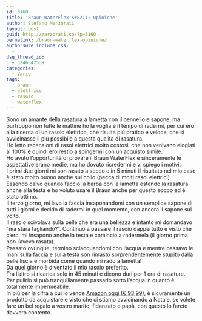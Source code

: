 ```yaml
---
id: 3160
title: 'Braun WaterFlex &#8211; Opinione'
author: Stefano Marzorati
layout: post
guid: http://marzorati.co/?p=3160
permalink: /braun-waterflex-opinione/
authorsure_include_css:
  - 
dsq_thread_id:
  - 3246542539
categories:
  - Varie
tags:
  - braun
  - elettrico
  - rasoio
  - waterflex
---
```

Sono un amante della rasatura a lametta con il pennello e sapone, ma purtroppo non tutte le mattine ho la voglia e il tempo di radermi, per cui ero alla ricerca di un rasoio elettrico, che risulta più pratico e veloce, che si avvicinasse il più possibile a questa qualità di rasatura.  
Ho letto recensioni di rasoi elettrici molto costosi, che non venivano elogiati al 100% e quindi ero restio a spingermi con un acquisto simile.  
Ho avuto l&#8217;opportunità di provare il Braun WaterFlex e sinceramente le aspettative erano medie, ma ho dovuto ricredermi e vi spiego i motivi.  
I primi due giorni mi son rasato a secco e in 5 minuti il risultato nel mio caso è stato molto buono anche sul collo (pecca di molti rasoi elettrici).  
Essendo calvo quando faccio la barba con la lametta estendo la rasatura anche alla testa e ho voluto usare il Braun anche per questo scopo ed è stato ottimo.  
Il terzo giorno, mi lavo la faccia insaponandomi con un semplice sapone di tutti i giorni e decido di radermi in quel momento, con ancora il sapone sul volto.  
Il rasoio scivolava sulla pelle che era una bellezza e intanto mi domandavo &#8220;ma starà tagliando?&#8221;. Continuo a passare il rasoio dappertutto e visto che c&#8217;ero, mi insapono anche la testa e comincio a radermela (il giorno prima non l&#8217;avevo rasata).  
Passato ovunque, termino sciacquandomi con l&#8217;acqua e mentre passavo le mani sulla faccia e sulla testa son rimasto sorprendentemente stupito dalla pelle liscia e morbida come quando mi rado a lametta!  
Da quel giorno è diventato il mio rasoio preferito.  
Tra l&#8217;altro si ricarica solo in 45 minuti e dicono duri per 1 ora di rasature.  
Per pulirlo si può tranquillamente passarlo sotto l&#8217;acqua in quanto è totalmente impermeabile.  
In più per la cifra a cui lo vende <a href="http://www.amazon.it/Braun-Waterflex-WaterFlex-WF2s/dp/B00KG66OZI/ref=sr_1_1?ie=UTF8&#038;qid=1411549420&#038;sr=8-1&#038;keywords=braun+waterflex" title="Braun WaterFlex" target="_blank">Amazon oggi (€ 93,99)</a>, è sicuramente un prodotto da acquistare e visto che ci stiamo avvicinando a Natale, se volete fare un bel regalo a vostro marito, fidanzato o papà, con questo lo farete davvero contento.

<div class="rve" data-content-width="720">
</div>

<!-- Responsive Video Embeds plugin by www.kevinleary.net -->